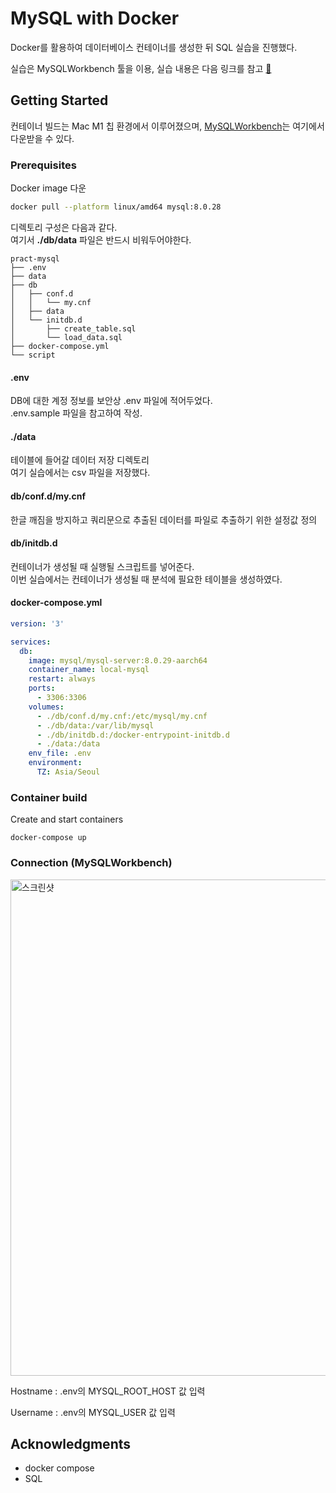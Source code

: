 # MySQL with Docker

Docker를 활용하여 데이터베이스 컨테이너를 생성한 뒤 SQL 실습을 진행했다.  

실습은 MySQLWorkbench 툴을 이용, 실습 내용은 다음 링크를 참고 [🔗](www.boostcourse.org/ds102)

## Getting Started

컨테이너 빌드는 Mac M1 칩 환경에서 이루어졌으며, [MySQLWorkbench](https://dev.mysql.com/downloads/workbench/)는 여기에서 다운받을 수 있다.


### Prerequisites
Docker image 다운
```bash
docker pull --platform linux/amd64 mysql:8.0.28
```

디렉토리 구성은 다음과 같다.  
여기서 **./db/data** 파일은 반드시 비워두어야한다.

```
pract-mysql
├── .env
├── data
├── db
│   ├── conf.d
│   │   └── my.cnf
│   ├── data
│   └── initdb.d
│       ├── create_table.sql
│       └── load_data.sql
├── docker-compose.yml
└── script
```
#### .env

DB에 대한 계정 정보를 보안상 .env 파일에 적어두었다.  
.env.sample 파일을 참고하여 작성.

#### ./data

테이블에 들어갈 데이터 저장 디렉토리  
여기 실습에서는 csv 파일을 저장했다.

#### db/conf.d/my.cnf

한글 깨짐을 방지하고 쿼리문으로 추출된 데이터를 파일로 추출하기 위한 설정값 정의

#### db/initdb.d

컨테이너가 생성될 때 실행될 스크립트를 넣어준다.  
이번 실습에서는 컨테이너가 생성될 때 분석에 필요한 테이블을 생성하였다.

#### docker-compose.yml

```yml
version: '3'

services:
  db:
    image: mysql/mysql-server:8.0.29-aarch64
    container_name: local-mysql
    restart: always
    ports:
      - 3306:3306
    volumes:
      - ./db/conf.d/my.cnf:/etc/mysql/my.cnf
      - ./db/data:/var/lib/mysql
      - ./db/initdb.d:/docker-entrypoint-initdb.d
      - ./data:/data
    env_file: .env
    environment:
      TZ: Asia/Seoul
```

### Container build
Create and start containers
```
docker-compose up
```

### Connection (MySQLWorkbench)

<img width="794" alt="스크린샷" src="https://user-images.githubusercontent.com/33509018/185645760-ae0f7a68-a416-4cfa-bfee-e915060879d7.png">

Hostname : .env의 MYSQL_ROOT_HOST 값 입력

Username : .env의 MYSQL_USER 값 입력



## Acknowledgments

* docker compose
* SQL


